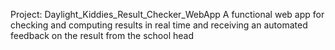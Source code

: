 Project:  Daylight_Kiddies_Result_Checker_WebApp
A functional web app for checking and computing results in real time and receiving an automated feedback on the result from the school head

